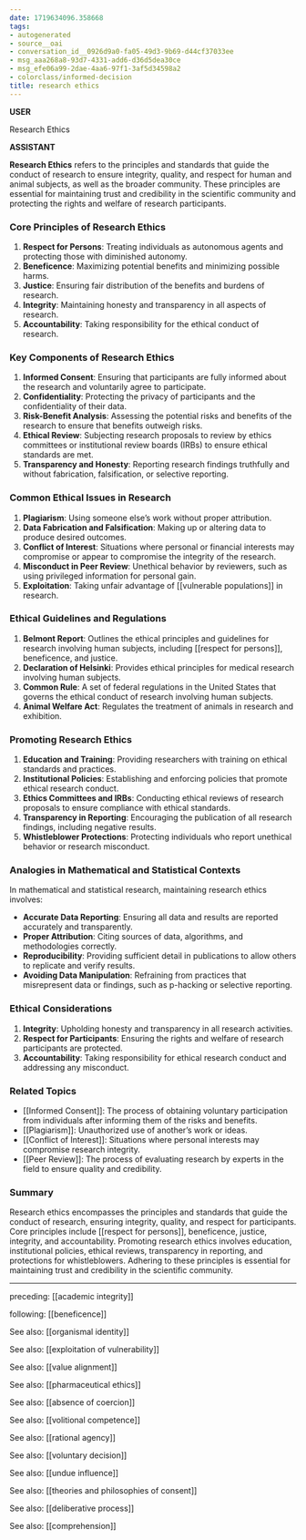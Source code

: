 ```yaml
---
date: 1719634096.358668
tags:
- autogenerated
- source__oai
- conversation_id__0926d9a0-fa05-49d3-9b69-d44cf37033ee
- msg_aaa268a8-93d7-4331-add6-d36d5dea30ce
- msg_efe06a99-2dae-4aa6-97f1-3af5d34598a2
- colorclass/informed-decision
title: research ethics
---
```


**USER**

Research Ethics


**ASSISTANT**

**Research Ethics** refers to the principles and standards that guide the conduct of research to ensure integrity, quality, and respect for human and animal subjects, as well as the broader community. These principles are essential for maintaining trust and credibility in the scientific community and protecting the rights and welfare of research participants.

### Core Principles of Research Ethics

1. **Respect for Persons**: Treating individuals as autonomous agents and protecting those with diminished autonomy.
2. **Beneficence**: Maximizing potential benefits and minimizing possible harms.
3. **Justice**: Ensuring fair distribution of the benefits and burdens of research.
4. **Integrity**: Maintaining honesty and transparency in all aspects of research.
5. **Accountability**: Taking responsibility for the ethical conduct of research.

### Key Components of Research Ethics

1. **Informed Consent**: Ensuring that participants are fully informed about the research and voluntarily agree to participate.
2. **Confidentiality**: Protecting the privacy of participants and the confidentiality of their data.
3. **Risk-Benefit Analysis**: Assessing the potential risks and benefits of the research to ensure that benefits outweigh risks.
4. **Ethical Review**: Subjecting research proposals to review by ethics committees or institutional review boards (IRBs) to ensure ethical standards are met.
5. **Transparency and Honesty**: Reporting research findings truthfully and without fabrication, falsification, or selective reporting.

### Common Ethical Issues in Research

1. **Plagiarism**: Using someone else’s work without proper attribution.
2. **Data Fabrication and Falsification**: Making up or altering data to produce desired outcomes.
3. **Conflict of Interest**: Situations where personal or financial interests may compromise or appear to compromise the integrity of the research.
4. **Misconduct in Peer Review**: Unethical behavior by reviewers, such as using privileged information for personal gain.
5. **Exploitation**: Taking unfair advantage of [[vulnerable populations]] in research.

### Ethical Guidelines and Regulations

1. **Belmont Report**: Outlines the ethical principles and guidelines for research involving human subjects, including [[respect for persons]], beneficence, and justice.
2. **Declaration of Helsinki**: Provides ethical principles for medical research involving human subjects.
3. **Common Rule**: A set of federal regulations in the United States that governs the ethical conduct of research involving human subjects.
4. **Animal Welfare Act**: Regulates the treatment of animals in research and exhibition.

### Promoting Research Ethics

1. **Education and Training**: Providing researchers with training on ethical standards and practices.
2. **Institutional Policies**: Establishing and enforcing policies that promote ethical research conduct.
3. **Ethics Committees and IRBs**: Conducting ethical reviews of research proposals to ensure compliance with ethical standards.
4. **Transparency in Reporting**: Encouraging the publication of all research findings, including negative results.
5. **Whistleblower Protections**: Protecting individuals who report unethical behavior or research misconduct.

### Analogies in Mathematical and Statistical Contexts

In mathematical and statistical research, maintaining research ethics involves:

- **Accurate Data Reporting**: Ensuring all data and results are reported accurately and transparently.
- **Proper Attribution**: Citing sources of data, algorithms, and methodologies correctly.
- **Reproducibility**: Providing sufficient detail in publications to allow others to replicate and verify results.
- **Avoiding Data Manipulation**: Refraining from practices that misrepresent data or findings, such as p-hacking or selective reporting.

### Ethical Considerations

1. **Integrity**: Upholding honesty and transparency in all research activities.
2. **Respect for Participants**: Ensuring the rights and welfare of research participants are protected.
3. **Accountability**: Taking responsibility for ethical research conduct and addressing any misconduct.

### Related Topics

- [[Informed Consent]]: The process of obtaining voluntary participation from individuals after informing them of the risks and benefits.
- [[Plagiarism]]: Unauthorized use of another’s work or ideas.
- [[Conflict of Interest]]: Situations where personal interests may compromise research integrity.
- [[Peer Review]]: The process of evaluating research by experts in the field to ensure quality and credibility.

### Summary

Research ethics encompasses the principles and standards that guide the conduct of research, ensuring integrity, quality, and respect for participants. Core principles include [[respect for persons]], beneficence, justice, integrity, and accountability. Promoting research ethics involves education, institutional policies, ethical reviews, transparency in reporting, and protections for whistleblowers. Adhering to these principles is essential for maintaining trust and credibility in the scientific community.


---

preceding: [[academic integrity]]  


following: [[beneficence]]

See also: [[organismal identity]]


See also: [[exploitation of vulnerability]]


See also: [[value alignment]]


See also: [[pharmaceutical ethics]]


See also: [[absence of coercion]]


See also: [[volitional competence]]


See also: [[rational agency]]


See also: [[voluntary decision]]


See also: [[undue influence]]


See also: [[theories and philosophies of consent]]


See also: [[deliberative process]]


See also: [[comprehension]]